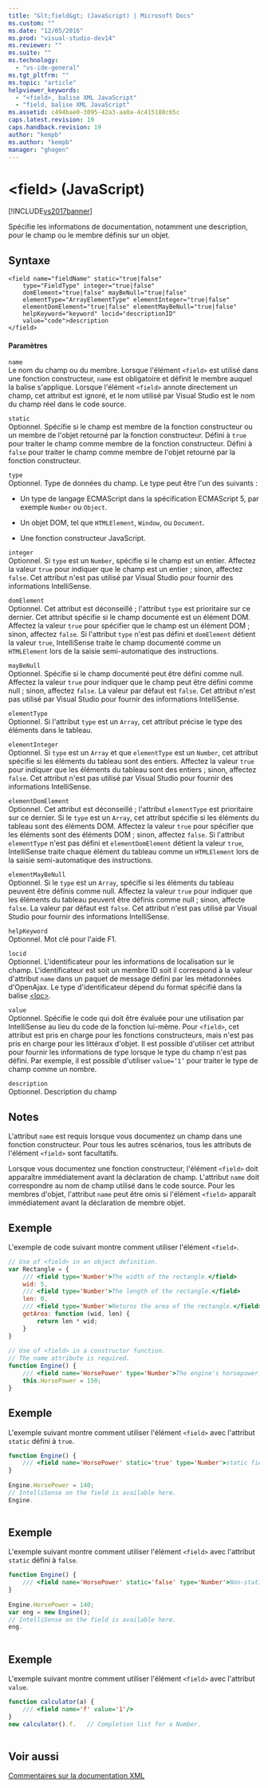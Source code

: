 ```yaml
---
title: "&lt;field&gt; (JavaScript) | Microsoft Docs"
ms.custom: ""
ms.date: "12/05/2016"
ms.prod: "visual-studio-dev14"
ms.reviewer: ""
ms.suite: ""
ms.technology: 
  - "vs-ide-general"
ms.tgt_pltfrm: ""
ms.topic: "article"
helpviewer_keywords: 
  - "<field>, balise XML JavaScript"
  - "field, balise XML JavaScript"
ms.assetid: c494bae0-3095-42a3-aa0a-4c415188c65c
caps.latest.revision: 19
caps.handback.revision: 19
author: "kempb"
ms.author: "kempb"
manager: "ghogen"
---
```

# &lt;field&gt; (JavaScript)
[!INCLUDE[vs2017banner](../code-quality/includes/vs2017banner.md)]

Spécifie les informations de documentation, notamment une description, pour le champ ou le membre définis sur un objet.  
  
## Syntaxe  
  
```  
<field name="fieldName" static="true|false"  
    type="FieldType" integer="true|false"  
    domElement="true|false" mayBeNull="true|false"  
    elementType="ArrayElementType" elementInteger="true|false"  
    elementDomElement="true|false" elementMayBeNull="true|false"  
    helpKeyword="keyword" locid="descriptionID"  
    value="code">description  
</field>  
```  
  
#### Paramètres  
 `name`  
 Le nom du champ ou du membre.  Lorsque l'élément `<field>` est utilisé dans une fonction constructeur, `name` est obligatoire et définit le membre auquel la balise s'applique.  Lorsque l'élément `<field>` annote directement un champ, cet attribut est ignoré, et le nom utilisé par Visual Studio est le nom du champ réel dans le code source.  
  
 `static`  
 Optionnel.  Spécifie si le champ est membre de la fonction constructeur ou un membre de l'objet retourné par la fonction constructeur.  Défini à `true` pour traiter le champ comme membre de la fonction constructeur.  Défini à `false` pour traiter le champ comme membre de l'objet retourné par la fonction constructeur.  
  
 `type`  
 Optionnel.  Type de données du champ.  Le type peut être l'un des suivants :  
  
-   Un type de langage ECMAScript dans la spécification ECMAScript 5, par exemple `Number` ou `Object`.  
  
-   Un objet DOM, tel que `HTMLElement`, `Window`, ou `Document`.  
  
-   Une fonction constructeur JavaScript.  
  
 `integer`  
 Optionnel.  Si `type` est un `Number`, spécifie si le champ est un entier.  Affectez la valeur `true` pour indiquer que le champ est un entier ; sinon, affectez `false`.  Cet attribut n'est pas utilisé par Visual Studio pour fournir des informations IntelliSense.  
  
 `domElement`  
 Optionnel.  Cet attribut est déconseillé ; l'attribut `type` est prioritaire sur ce dernier.  Cet attribut spécifie si le champ documenté est un élément DOM.  Affectez la valeur `true` pour spécifier que le champ est un élément DOM ; sinon, affectez `false`.  Si l'attribut `type` n'est pas défini et `domElement` détient la valeur `true`, IntelliSense traite le champ documenté comme un `HTMLElement` lors de la saisie semi\-automatique des instructions.  
  
 `mayBeNull`  
 Optionnel.  Spécifie si le champ documenté peut être défini comme null.  Affectez la valeur `true` pour indiquer que le champ peut être défini comme null ; sinon, affectez `false`.  La valeur par défaut est `false`.  Cet attribut n'est pas utilisé par Visual Studio pour fournir des informations IntelliSense.  
  
 `elementType`  
 Optionnel.  Si l'attribut `type` est un `Array`, cet attribut précise le type des éléments dans le tableau.  
  
 `elementInteger`  
 Optionnel.  Si `type` est un `Array` et que `elementType` est un `Number`, cet attribut spécifie si les éléments du tableau sont des entiers.  Affectez la valeur `true` pour indiquer que les éléments du tableau sont des entiers ; sinon, affectez `false`.  Cet attribut n'est pas utilisé par Visual Studio pour fournir des informations IntelliSense.  
  
 `elementDomElement`  
 Optionnel.  Cet attribut est déconseillé ; l'attribut `elementType` est prioritaire sur ce dernier.  Si le `type` est un `Array`, cet attribut spécifie si les éléments du tableau sont des éléments DOM.  Affectez la valeur `true` pour spécifier que les éléments sont des éléments DOM ; sinon, affectez `false`.  Si l'attribut `elementType` n'est pas défini et `elementDomElement` détient la valeur `true`, IntelliSense traite chaque élément du tableau comme un `HTMLElement` lors de la saisie semi\-automatique des instructions.  
  
 `elementMayBeNull`  
 Optionnel.  Si le `type` est un `Array`, spécifie si les éléments du tableau peuvent être définis comme null.  Affectez la valeur `true` pour indiquer que les éléments du tableau peuvent être définis comme null ; sinon, affecte `false`.  La valeur par défaut est `false`.  Cet attribut n'est pas utilisé par Visual Studio pour fournir des informations IntelliSense.  
  
 `helpKeyword`  
 Optionnel.  Mot clé pour l'aide F1.  
  
 `locid`  
 Optionnel.  L'identificateur pour les informations de localisation sur le champ.  L'identificateur est soit un membre ID soit il correspond à la valeur d'attribut `name` dans un paquet de message défini par les métadonnées d'OpenAjax.  Le type d'identificateur dépend du format spécifié dans la balise [\<loc\>](../ide/loc-javascript.md).  
  
 `value`  
 Optionnel.  Spécifie le code qui doit être évaluée pour une utilisation par IntelliSense au lieu du code de la fonction lui\-même.  Pour `<field>`, cet attribut est pris en charge pour les fonctions constructeurs, mais n'est pas pris en charge pour les littéraux d'objet.  Il est possible d'utiliser cet attribut pour fournir les informations de type lorsque le type du champ n'est pas défini.  Par exemple, il est possible d'utiliser `value=’1’` pour traiter le type de champ comme un nombre.  
  
 `description`  
 Optionnel.  Description du champ  
  
## Notes  
 L'attribut `name` est requis lorsque vous documentez un champ dans une fonction constructeur.  Pour tous les autres scénarios, tous les attributs de l'élément `<field>` sont facultatifs.  
  
 Lorsque vous documentez une fonction constructeur, l'élément `<field>` doit apparaître immédiatement avant la déclaration de champ.  L'attribut `name` doit correspondre au nom de champ utilisé dans le code source.  Pour les membres d'objet, l'attribut `name` peut être omis si l'élément `<field>` apparaît immédiatement avant la déclaration de membre objet.  
  
## Exemple  
 L'exemple de code suivant montre comment utiliser l'élément `<field>`.  
  
```javascript  
// Use of <field> in an object definition.  
var Rectangle = {  
    /// <field type='Number'>The width of the rectangle.</field>  
    wid: 5,  
    /// <field type='Number'>The length of the rectangle.</field>  
    len: 0,  
    /// <field type='Number'>Returns the area of the rectangle.</field>  
    getArea: function (wid, len) {  
        return len * wid;  
    }  
}  
  
// Use of <field> in a constructor function.  
// The name attribute is required.  
function Engine() {  
    /// <field name='HorsePower' type='Number'>The engine's horsepower.</field>  
    this.HorsePower = 150;  
}  
```  
  
## Exemple  
 L'exemple suivant montre comment utiliser l'élément `<field>` avec l'attribut `static` défini à `true`.  
  
```javascript  
function Engine() {  
    /// <field name='HorsePower' static='true' type='Number'>static field desc.</field>  
}  
  
Engine.HorsePower = 140;  
// IntelliSense on the field is available here.  
Engine.  
  
```  
  
## Exemple  
 L'exemple suivant montre comment utiliser l'élément `<field>` avec l'attribut `static` défini à `false`.  
  
```javascript  
function Engine() {  
    /// <field name='HorsePower' static='false' type='Number'>Non-static field desc.</field>  
}  
  
Engine.HorsePower = 140;  
var eng = new Engine();  
// IntelliSense on the field is available here.  
eng.  
  
```  
  
## Exemple  
 L'exemple suivant montre comment utiliser l'élément `<field>` avec l'attribut `value`.  
  
```javascript  
function calculator(a) {  
    /// <field name='f' value='1'/>  
}  
new calculator().f.   // Completion list for a Number.  
  
```  
  
## Voir aussi  
 [Commentaires sur la documentation XML](../ide/xml-documentation-comments-javascript.md)